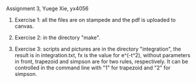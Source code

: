 Assignment 3, Yuege Xie, yx4056

1. Exercise 1: all the files are on stampede and the pdf is uploaded to canvas.

2. Exercise 2: in the directory "make".

3. Exercise 3: scripts and pictures are in the directory "integration", the result is in integration.txt, fx is the value for e^(-t^2), without parameters in front, trapezoid and simpson are for two rules, respectively. It can be controlled in the command line with "1" for trapezoid and "2" for simpson.



